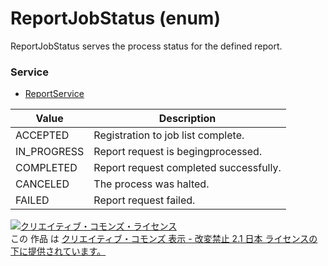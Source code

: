 # ReportJobStatus (enum)
ReportJobStatus serves the process status for the defined report.
### Service
+ [ReportService](../services/ReportService.md)

| Value | Description | 
|---|---|
| ACCEPTED| Registration to job list complete. |
| IN_PROGRESS| Report request is begingprocessed. |
| COMPLETED| Report request completed successfully. |
| CANCELED| The process was halted. |
| FAILED| Report request failed. |
<a rel="license" href="http://creativecommons.org/licenses/by-nd/2.1/jp/"><img alt="クリエイティブ・コモンズ・ライセンス" style="border-width:0" src="https://i.creativecommons.org/l/by-nd/2.1/jp/88x31.png" /></a><br />この 作品 は <a rel="license" href="http://creativecommons.org/licenses/by-nd/2.1/jp/">クリエイティブ・コモンズ 表示 - 改変禁止 2.1 日本 ライセンスの下に提供されています。</a>
